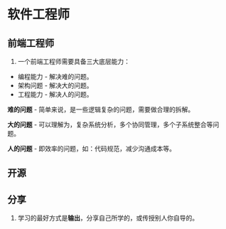# 软件工程师

## 前端工程师

1. 一个前端工程师需要具备三大底层能力：

- 编程能力 - 解决难的问题。
- 架构问题 - 解决大的问题。
- 工程能力 - 解决人的问题。

**难的问题** - 简单来说，是一些逻辑复杂的问题，需要做合理的拆解。

**大的问题** - 可以理解为，复杂系统分析，多个协同管理，多个子系统整合等问题。

**人的问题** - 即效率的问题，如：代码规范，减少沟通成本等。

## 开源

## 分享

1. 学习的最好方式是**输出**，分享自己所学的，或传授别人你自导的。
